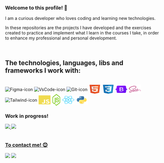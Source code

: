 ### Welcome to this profile! 👋

I am a curious developer who loves coding and learning new technologies.

In these repositories are the projects I have developed and the exercises created to practice and implement what I learn in the courses I take, in order to enhance my professional and personal development.

<br>

## The technologies, languages, libs and frameworks I work with:


<div style="display: inline_block"><br>
  <img align="center" alt="Figma-icon" width="30" height="40" src="https://cdn.jsdelivr.net/gh/devicons/devicon/icons/figma/figma-original.svg">
  <img align="center" alt="VsCode-icon" width="30" height="40" src="https://cdn.jsdelivr.net/gh/devicons/devicon/icons/vscode/vscode-original.svg">
  <img align="center" alt="Git-icon" width="30" height="40" src="https://cdn.jsdelivr.net/gh/devicons/devicon/icons/git/git-original.svg">
  <img align="center" alt="HTML-icon" height="30" width="40" src="https://raw.githubusercontent.com/devicons/devicon/master/icons/html5/html5-original.svg">
  <img align="center" alt="CSS-icon" height="30" width="40" src="https://raw.githubusercontent.com/devicons/devicon/master/icons/css3/css3-original.svg">
  <img align="center" alt="bootstrap-icon" height="30" width="40" src="https://raw.githubusercontent.com/devicons/devicon/master/icons/bootstrap/bootstrap-original.svg">
  <img align="center" alt="Sass-icon" height="30" width="40" src="https://raw.githubusercontent.com/devicons/devicon/master/icons/sass/sass-original.svg">
  <img align="center" alt="Tailwind-icon" height="30" width="40" src="https://raw.githubusercontent.com/devicons/devicon/master/icons/tailwind/tailwind-original.svg">
  <img align="center" alt="JS-icon" height="30" width="40" src="https://raw.githubusercontent.com/devicons/devicon/master/icons/javascript/javascript-plain.svg">
  <img align="center" alt="NodeJs-icon" width="30" height="40" src="https://raw.githubusercontent.com/devicons/devicon/master/icons/nodejs/nodejs-original.svg">
  <img align="center" alt="React-icon" height="30" width="40" src="https://raw.githubusercontent.com/devicons/devicon/master/icons/react/react-original.svg">
  <img align="center" alt="Python-icon" height="30" width="40" src="https://raw.githubusercontent.com/devicons/devicon/master/icons/python/python-original.svg">

<br>
  
### Work in progress!
  
<div>
  <a href="https://github.com/Caroline-Barbosa-Vilar">
  <img height="180em" src="https://github-readme-stats.vercel.app/api?username=Caroline-Barbosa-Vilar&show_icons=true&theme=radical&include_all_commits=true&count_private=true"/> 
  <img height="180em" src="https://github-readme-stats.vercel.app/api/top-langs/?username=Caroline-Barbosa-Vilar&layout=compact&langs_count=6&theme=radical"/>
</div>

<br>

### To contact me! 😊
 
<div> 
  <a href = "mailto:cbarbosavilar@gmail.com"><img src="https://img.shields.io/badge/-Gmail-D14836?style=for-the-badge&logo=gmail&logoColor=white" target="_blank"></a>
  <a href="https://www.linkedin.com/in/carolinebarbosavilar/" target="_blank"><img src="https://img.shields.io/badge/-LinkedIn-%230077B5?style=for-the-badge&logo=linkedin&logoColor=white" target="_blank"></a> 
</div>

<!-- <br>

<div>
    [Snake animation](https://github.com/Caroline-Barbosa-Vilar/Caroline-Barbosa-Vilar/blob/output/github-contribution-grid-snake.svg)
    [Snake animation](https://raw.githubusercontent.com/CompetitiveLin/Snake-in-Contribution-Grid/output/github-contribution-grid-snake.svg)
 </div> --> 
